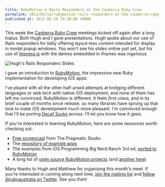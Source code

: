 ```yaml
---
title: RubyMotion & Rails Responders at the Canberra Ruby Crew
permalink: 2013/01/13/rubymotion-rails-responders-at-the-canberra-ruby-crew
published_at: 2012-06-20 19:30:00 +0000
---
```


This week the [Canberra Ruby Crew](http://canberraruby.com/) meetings kicked off again after a long hiatus. Both Hugh and I gave presentations. Hugh spoke about our use of Rails responders for tidily offering layout-less content intended for display in modal popup windows. You won't see his slides online just yet, but his use of [Impress.js](http://bartaz.github.com/impress.js) with the demos embedded in iframes was _ingenious._

 ![Hugh's Rails Responders Slides](0d84ce63aa47.png)

I gave an introduction to [RubyMotion](http://www.rubymotion.com/), the impressive new Ruby implementation for developing iOS apps:

<script async="async" class="speakerdeck-embed" data-id="4fe116fe324a6900220197d0" data-ratio="1.0778947368421052" src="//speakerdeck.com/assets/embed.js"></script>

I've played with all the other half-arsed attempts at bridging different languages or web tech with native iOS deployment, and none of them has left me convinced. RubyMotion is different. It feels _first-class,_ and in its brief couple of months since release, so many libraries have sprung up that look to make iOS development much more pleasant. I'm convinced enough that I'll be porting [Decaf Sucks](http://decafsucks.com/) across. I'll let you know how it goes.

If you're interested in learning RubyMotion, here are some resources worth checking out:

- [Free screencast](http://pragmaticstudio.com/screencasts/rubymotion) from The Pragmatic Studio
- The [repository of example apps](https://github.com/HipByte/rubyMotionSamples)
- The examples from iOS Programming Big Nerd Ranch 3rd ed, [ported to RubyMotion](https://github.com/jaimeiniesta/rubymotion-nerd)
- A long list of [open source RubyMotion projects](https://github.com/railsfactory/rubymotion-cookbook/blob/master/projects/projects.list) (and [another here](http://rubymotionapps.com/))

Many thanks to Hugh and Matthew for organising this month's meet. If you're interested in coming along next time, [join the mailing list](http://groups.google.com/group/canberra-ruby) and [follow @rubyaustralia on Twitter](http://twitter.com/rubyaustralia). See you then!

